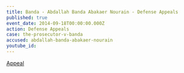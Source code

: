 ```yaml
---
title: Banda - Abdallah Banda Abakaer Nourain - Defense Appeals
published: true
event_date: 2014-09-18T00:00:00.000Z
action: Defense Appeals
case: the-prosecutor-v-banda
accused: abdallah-banda-abakaer-nourain
youtube_id:
---
```



[Appeal](https://www.icc-cpi.int/Pages/record.aspx?docNo=ICC-02/05-03/09-608-Red)